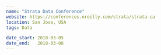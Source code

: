 ```yaml
---
name: "Strata Data Conference"
website: https://conferences.oreilly.com/strata/strata-ca
location: San Jose, USA
tags: Data

date_start: 2018-03-05
date_end:   2018-03-08
---
```


